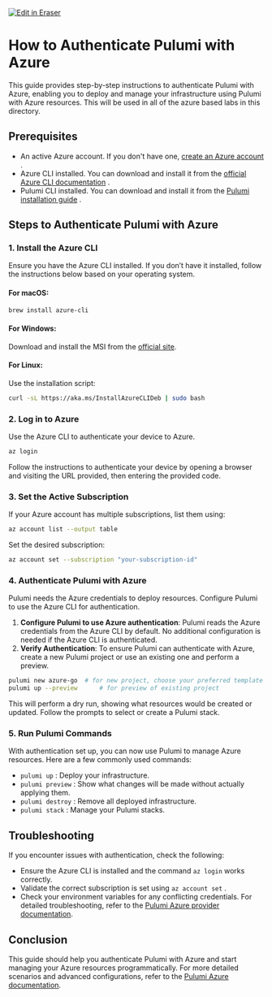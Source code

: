 <p><a target="_blank" href="https://app.eraser.io/workspace/uqsaaqxiiUHCA6SpjD7a" id="edit-in-eraser-github-link"><img alt="Edit in Eraser" src="https://firebasestorage.googleapis.com/v0/b/second-petal-295822.appspot.com/o/images%2Fgithub%2FOpen%20in%20Eraser.svg?alt=media&amp;token=968381c8-a7e7-472a-8ed6-4a6626da5501"></a></p>

# How to Authenticate Pulumi with Azure
This guide provides step-by-step instructions to authenticate Pulumi with Azure, enabling you to deploy and manage your infrastructure using Pulumi with Azure resources. This will be used in all of the azure based labs in this directory.

## Prerequisites
- An active Azure account. If you don't have one, [﻿create an Azure account](https://azure.microsoft.com/en-us/free/) .
- Azure CLI installed. You can download and install it from the [﻿official Azure CLI documentation](https://docs.microsoft.com/en-us/cli/azure/install-azure-cli) .
- Pulumi CLI installed. You can download and install it from the [﻿Pulumi installation guide](https://www.pulumi.com/docs/get-started/install/) .
## Steps to Authenticate Pulumi with Azure
### 1. Install the Azure CLI
Ensure you have the Azure CLI installed. If you don’t have it installed, follow the instructions below based on your operating system.

#### For macOS:
```sh
brew install azure-cli
```
#### For Windows:
Download and install the MSI from the [﻿official site](https://docs.microsoft.com/en-us/cli/azure/install-azure-cli-windows?tabs=windows-msi).

#### For Linux:
Use the installation script:

```sh
curl -sL https://aka.ms/InstallAzureCLIDeb | sudo bash
```
### 2. Log in to Azure
Use the Azure CLI to authenticate your device to Azure.

```sh
az login
```
Follow the instructions to authenticate your device by opening a browser and visiting the URL provided, then entering the provided code.

### 3. Set the Active Subscription
If your Azure account has multiple subscriptions, list them using:

```sh
az account list --output table
```
Set the desired subscription:

```sh
az account set --subscription "your-subscription-id"
```
### 4. Authenticate Pulumi with Azure
Pulumi needs the Azure credentials to deploy resources. Configure Pulumi to use the Azure CLI for authentication.

1. **Configure Pulumi to use Azure authentication**:
Pulumi reads the Azure credentials from the Azure CLI by default. No additional configuration is needed if the Azure CLI is authenticated. 
2. **Verify Authentication**:
To ensure Pulumi can authenticate with Azure, create a new Pulumi project or use an existing one and perform a preview.
```sh
pulumi new azure-go  # for new project, choose your preferred template
pulumi up --preview      # for preview of existing project
```
This will perform a dry run, showing what resources would be created or updated. Follow the prompts to select or create a Pulumi stack.

### 5. Run Pulumi Commands
With authentication set up, you can now use Pulumi to manage Azure resources. Here are a few commonly used commands:

- `pulumi up` : Deploy your infrastructure.
- `pulumi preview` : Show what changes will be made without actually applying them.
- `pulumi destroy` : Remove all deployed infrastructure.
- `pulumi stack` : Manage your Pulumi stacks.
## Troubleshooting
If you encounter issues with authentication, check the following:

- Ensure the Azure CLI is installed and the command `az login`  works correctly.
- Validate the correct subscription is set using `az account set` .
- Check your environment variables for any conflicting credentials.
For detailed troubleshooting, refer to the [﻿Pulumi Azure provider documentation](https://www.pulumi.com/docs/reference/pkg/azure/).

## Conclusion
This guide should help you authenticate Pulumi with Azure and start managing your Azure resources programmatically. For more detailed scenarios and advanced configurations, refer to the [﻿Pulumi Azure documentation](https://www.pulumi.com/docs/reference/pkg/azure/).



<!--- Eraser file: https://app.eraser.io/workspace/uqsaaqxiiUHCA6SpjD7a --->